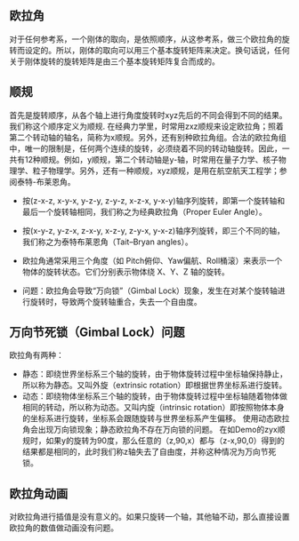 ## 欧拉角
对于任何参考系，一个刚体的取向，是依照顺序，从这参考系，做三个欧拉角的旋转而设定的。所以，刚体的取向可以用三个基本旋转矩阵来决定。换句话说，任何关于刚体旋转的旋转矩阵是由三个基本旋转矩阵复合而成的。

## 顺规
首先是旋转顺序，从各个轴上进行角度旋转时xyz先后的不同会得到不同的结果。我们称这个顺序定义为顺规.
在经典力学里，时常用zxz顺规来设定欧拉角；照着第二个转动轴的轴名，简称为x顺规。另外，还有别种欧拉角组。合法的欧拉角组中，唯一的限制是，任何两个连续的旋转，必须绕着不同的转动轴旋转。因此，一共有12种顺规。例如，y顺规，第二个转动轴是y-轴，时常用在量子力学、核子物理学、粒子物理学。另外，还有一种顺规，xyz顺规，是用在航空航天工程学；参阅泰特-布莱恩角。

 - 按(z-x-z, x-y-x, y-z-y, z-y-z, x-z-x, y-x-y)轴序列旋转，即第一个旋转轴和最后一个旋转轴相同，我们称之为经典欧拉角（Proper Euler Angle）。
 - 按(x-y-z, y-z-x, z-x-y, x-z-y, z-y-x, y-x-z)轴序列旋转，即三个不同的轴，我们称之为泰特布莱恩角（Tait–Bryan angles）。

 - 欧拉角通常采用三个角度（如 Pitch俯仰、Yaw偏航、Roll桶滚）来表示一个物体的旋转状态。它们分别表示物体绕 X、Y、Z 轴的旋转。
 - 问题：欧拉角会导致“万向锁”（Gimbal Lock）现象，发生在对某个旋转轴进行旋转时，导致两个旋转轴重合，失去一个自由度。

## 万向节死锁（Gimbal Lock）问题
欧拉角有两种：

 - 静态：即绕世界坐标系三个轴的旋转，由于物体旋转过程中坐标轴保持静止，所以称为静态。又叫外旋（extrinsic rotation）即根据世界坐标系进行旋转。
 - 动态：即绕物体坐标系三个轴的旋转，由于物体旋转过程中坐标轴随着物体做相同的转动，所以称为动态。又叫内旋（intrinsic rotation）即按照物体本身的坐标系进行旋转，坐标系会跟随旋转与世界坐标系产生偏移。
使用动态欧拉角会出现万向锁现象；静态欧拉角不存在万向锁的问题。
在如Demo的zyx顺规时，如果y的旋转为90度，那么任意的（z,90,x）都与（z-x,90,0）得到的结果都是相同的，此时我们称z轴失去了自由度，并称这种情况为万向节死锁。

## 欧拉角动画
对欧拉角进行插值是没有意义的。如果只旋转一个轴，其他轴不动，那么直接设置欧拉角的数值做动画没有问题。